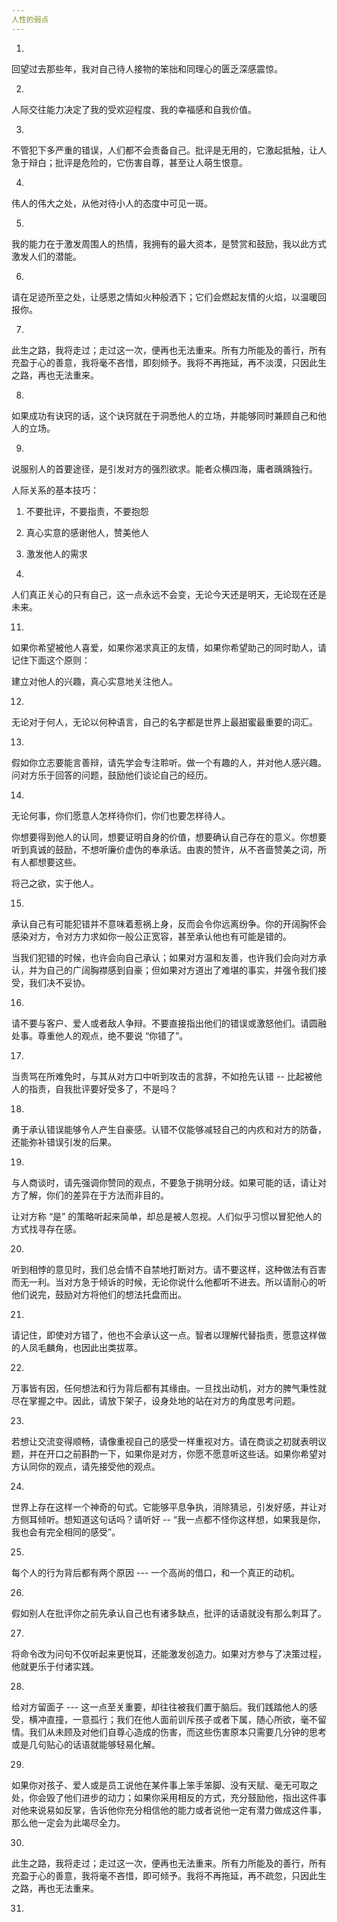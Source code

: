 ```yaml
---
人性的弱点
---
```


1.

回望过去那些年，我对自己待人接物的笨拙和同理心的匮乏深感震惊。

2.

人际交往能力决定了我的受欢迎程度、我的幸福感和自我价值。

3.

不管犯下多严重的错误，人们都不会责备自己。批评是无用的，它激起抵触，让人急于辩白；批评是危险的，它伤害自尊，甚至让人萌生恨意。

4.

伟人的伟大之处，从他对待小人的态度中可见一斑。

5.

我的能力在于激发周围人的热情，我拥有的最大资本，是赞赏和鼓励，我以此方式激发人们的潜能。

6.

请在足迹所至之处，让感恩之情如火种般洒下；它们会燃起友情的火焰，以温暖回报你。

7.

此生之路，我将走过；走过这一次，便再也无法重来。所有力所能及的善行，所有充盈于心的善意，我将毫不吝惜，即刻倾予。我将不再拖延，再不淡漠，只因此生之路，再也无法重来。

8.

如果成功有诀窍的话，这个诀窍就在于洞悉他人的立场，并能够同时兼顾自己和他人的立场。

9.

说服别人的首要途径，是引发对方的强烈欲求。能者众横四海，庸者踽踽独行。

人际关系的基本技巧：

1. 不要批评，不要指责，不要抱怨
2. 真心实意的感谢他人，赞美他人
3. 激发他人的需求

10.

人们真正关心的只有自己，这一点永远不会变，无论今天还是明天，无论现在还是未来。

11.

如果你希望被他人喜爱，如果你渴求真正的友情，如果你希望助己的同时助人，请记住下面这个原则：

建立对他人的兴趣，真心实意地关注他人。

12.

无论对于何人，无论以何种语言，自己的名字都是世界上最甜蜜最重要的词汇。

13.

假如你立志要能言善辩，请先学会专注聆听。做一个有趣的人，并对他人感兴趣。问对方乐于回答的问题，鼓励他们谈论自己的经历。

14.

无论何事，你们愿意人怎样待你们，你们也要怎样待人。

你想要得到他人的认同，想要证明自身的价值，想要确认自己存在的意义。你想要听到真诚的鼓励，不想听廉价虚伪的奉承话。由衷的赞许，从不吝啬赞美之词，所有人都想要这些。

将己之欲，实于他人。

15.

承认自己有可能犯错并不意味着惹祸上身，反而会令你远离纷争。你的开阔胸怀会感染对方，令对方力求如你一般公正宽容，甚至承认他也有可能是错的。

当我们犯错的时候，也许会向自己承认；如果对方温和友善，也许我们会向对方承认，并为自己的广阔胸襟感到自豪；但如果对方道出了难堪的事实，并强令我们接受，我们决不妥协。

16.

请不要与客户、爱人或者敌人争辩。不要直接指出他们的错误或激怒他们。请圆融处事。尊重他人的观点，绝不要说 “你错了”。

17.

当责骂在所难免时，与其从对方口中听到攻击的言辞，不如抢先认错 -- 比起被他人的指责，自我批评要好受多了，不是吗？

18.

勇于承认错误能够令人产生自豪感。认错不仅能够减轻自己的内疚和对方的防备，还能弥补错误引发的后果。

19.

与人商谈时，请先强调你赞同的观点，不要急于挑明分歧。如果可能的话，请让对方了解，你们的差异在于方法而非目的。

让对方称 “是” 的策略听起来简单，却总是被人忽视。人们似乎习惯以冒犯他人的方式找寻存在感。

20.

听到相悖的意见时，我们总会情不自禁地打断对方。请不要这样，这种做法有百害而无一利。当对方急于倾诉的时候，无论你说什么他都听不进去。所以请耐心的听他们说完，鼓励对方将他们的想法托盘而出。

21.

请记住，即使对方错了，他也不会承认这一点。智者以理解代替指责，愿意这样做的人凤毛麟角，也因此出类拔萃。

22.

万事皆有因，任何想法和行为背后都有其缘由。一旦找出动机，对方的脾气秉性就尽在掌握之中。因此，请放下架子，设身处地的站在对方的角度思考问题。

23.

若想让交流变得顺畅，请像重视自己的感受一样重视对方。请在商谈之初就表明议题，并在开口之前斟酌一下，如果你是对方，你愿不愿意听这些话。如果你希望对方认同你的观点，请先接受他的观点。

24.

世界上存在这样一个神奇的句式。它能够平息争执，消除猜忌，引发好感，并让对方侧耳倾听。想知道这句话吗？请听好 -- “我一点都不怪你这样想，如果我是你，我也会有完全相同的感受”。

25.

每个人的行为背后都有两个原因 --- 一个高尚的借口，和一个真正的动机。

26.

假如别人在批评你之前先承认自己也有诸多缺点，批评的话语就没有那么刺耳了。

27.

将命令改为问句不仅听起来更悦耳，还能激发创造力。如果对方参与了决策过程，他就更乐于付诸实践。

28.

给对方留面子 --- 这一点至关重要，却往往被我们置于脑后。我们践踏他人的感受，横冲直撞，一意孤行；我们在他人面前训斥孩子或者下属，随心所欲，毫不留情。我们从未顾及对他们自尊心造成的伤害，而这些伤害原本只需要几分钟的思考或是几句贴心的话语就能够轻易化解。

29.

如果你对孩子、爱人或是员工说他在某件事上笨手笨脚、没有天赋、毫无可取之处，你会毁了他们进步的动力；如果你采用相反的方式，充分鼓励他，指出这件事对他来说易如反掌，告诉他你充分相信他的能力或者说他一定有潜力做成这件事，那么他一定会为此竭尽全力。

30.

此生之路，我将走过；走过这一次，便再也无法重来。所有力所能及的善行，所有充盈于心的善意，我将毫不吝惜，即可倾予。我将不再拖延，再不疏忽，只因此生之路，再也无法重来。

31.

